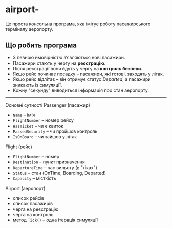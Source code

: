 # airport-

Це проста консольна програма, яка імітує роботу пасажирського терміналу аеропорту. 


## Що робить програма
- З певною ймовірністю з’являються нові пасажири.
- Пасажири стають у чергу на **реєстрацію**.
- Після реєстрації вони йдуть у чергу на **контроль безпеки**.
- Якщо рейс починає посадку – пасажири, які готові, заходять у літак.
- Якщо рейс відлітає – він отримує статус *Departed*, а пасажири зникають із симуляції.
- Кожну "секунду" виводиться інформація про стан аеропорту.

---

 Основні сутності
 Passenger (пасажир)
- `Name` – ім’я  
- `FlightNumber` – номер рейсу  
- `HasTicket` – чи є квиток  
- `PassedSecurity` – чи пройшов контроль  
- `IsOnBoard` – чи зайшов у літак  

 Flight (рейс)
- `FlightNumber` – номер  
- `Destination` – пункт призначення  
- `DepartureTime` – час вильоту (в "тіках")  
- `Status` – стан (OnTime, Boarding, Departed)  
- `Capacity` – місткість  

 Airport (аеропорт)
- список рейсів  
- список пасажирів  
- черга на реєстрацію  
- черга на контроль  
- метод `Tick()` – одна ітерація симуляції  

